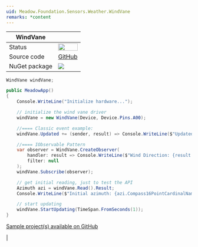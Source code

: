 ```yaml
---
uid: Meadow.Foundation.Sensors.Weather.WindVane
remarks: *content
---
```


| WindVane | |
|--------|--------|
| Status | <img src="https://img.shields.io/badge/Working-brightgreen" style="width: auto; height: -webkit-fill-available;" /> |
| Source code | [GitHub](https://github.com/WildernessLabs/Meadow.Foundation/tree/master/Source/Meadow.Foundation.Peripherals/Sensors.Weather.WindVane) |
| NuGet package | <a href="https://www.nuget.org/packages/Meadow.Foundation.Sensors.Weather.WindVane/" target="_blank"><img src="https://img.shields.io/nuget/v/Meadow.Foundation.Sensors.Weather.WindVane.svg?label=Meadow.Foundation.Sensors.Weather.WindVane" /></a> |

```csharp
WindVane windVane;

public MeadowApp()
{
    Console.WriteLine("Initialize hardware...");

    // initialize the wind vane driver
    windVane = new WindVane(Device, Device.Pins.A00);

    //==== Classic event example:
    windVane.Updated += (sender, result) => Console.WriteLine($"Updated event {result.New.DecimalDegrees}");

    //==== IObservable Pattern
    var observer = WindVane.CreateObserver(
        handler: result => Console.WriteLine($"Wind Direction: {result.New.Compass16PointCardinalName}"),
        filter: null
    );
    windVane.Subscribe(observer);

    // get initial reading, just to test the API
    Azimuth azi = windVane.Read().Result;
    Console.WriteLine($"Initial azimuth: {azi.Compass16PointCardinalName}");

    // start updating
    windVane.StartUpdating(TimeSpan.FromSeconds(1));
}

```

[Sample project(s) available on GitHub](https://github.com/WildernessLabs/Meadow.Foundation/tree/master/Source/Meadow.Foundation.Peripherals/Sensors.Weather.WindVane/Samples/Sensors.Weather.WindVane_Sample)

|
